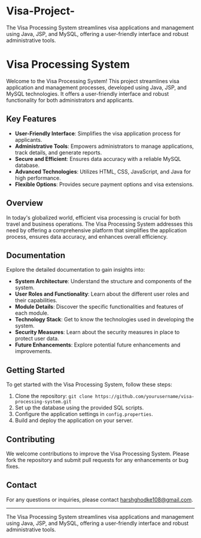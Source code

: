 # Visa-Project-
The Visa Processing System streamlines visa applications and management using Java, JSP, and MySQL, offering a user-friendly interface and robust administrative tools.
# Visa Processing System

Welcome to the Visa Processing System! This project streamlines visa application and management processes, developed using Java, JSP, and MySQL technologies. It offers a user-friendly interface and robust functionality for both administrators and applicants.

## Key Features
- **User-Friendly Interface**: Simplifies the visa application process for applicants.
- **Administrative Tools**: Empowers administrators to manage applications, track details, and generate reports.
- **Secure and Efficient**: Ensures data accuracy with a reliable MySQL database.
- **Advanced Technologies**: Utilizes HTML, CSS, JavaScript, and Java for high performance.
- **Flexible Options**: Provides secure payment options and visa extensions.

## Overview
In today's globalized world, efficient visa processing is crucial for both travel and business operations. The Visa Processing System addresses this need by offering a comprehensive platform that simplifies the application process, ensures data accuracy, and enhances overall efficiency.

## Documentation
Explore the detailed documentation to gain insights into:
- **System Architecture**: Understand the structure and components of the system.
- **User Roles and Functionality**: Learn about the different user roles and their capabilities.
- **Module Details**: Discover the specific functionalities and features of each module.
- **Technology Stack**: Get to know the technologies used in developing the system.
- **Security Measures**: Learn about the security measures in place to protect user data.
- **Future Enhancements**: Explore potential future enhancements and improvements.

## Getting Started
To get started with the Visa Processing System, follow these steps:
1. Clone the repository: `git clone https://github.com/yourusername/visa-processing-system.git`
2. Set up the database using the provided SQL scripts.
3. Configure the application settings in `config.properties`.
4. Build and deploy the application on your server.

## Contributing
We welcome contributions to improve the Visa Processing System. Please fork the repository and submit pull requests for any enhancements or bug fixes.


## Contact
For any questions or inquiries, please contact harshghodke108@gmail.com.

---

The Visa Processing System streamlines visa applications and management using Java, JSP, and MySQL, offering a user-friendly interface and robust administrative tools.
